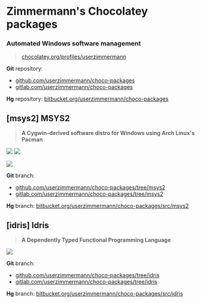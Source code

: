 Zimmermann's Chocolatey packages
================================

### Automated Windows software management

> [chocolatey.org/profiles/userzimmermann](
    https://chocolatey.org/profiles/userzimmermann)

**Git** repository:
* [github.com/userzimmermann/choco-packages](
    https://github.com/userzimmermann/choco-packages)
* [gitlab.com/userzimmermann/choco-packages](
    https://gitlab.com/userzimmermann/choco-packages)

**Hg** repository: [bitbucket.org/userzimmermann/choco-packages](
  https://bitbucket.org/userzimmermann/choco-packages)

[msys2] MSYS2
-------------

> **A Cygwin-derived software distro for Windows using Arch Linux's Pacman**

[![](https://img.shields.io/chocolatey/v/msys2.svg)](
  https://chocolatey.org/packages/msys2)
[![](https://img.shields.io/chocolatey/dt/msys2.svg)](
  https://chocolatey.org/packages/msys2)

[![](https://ci.appveyor.com/api/projects/status/wf4g2ftsatog8wvf?svg=true)](
  https://ci.appveyor.com/project/userzimmermann/choco-packages-6hb62)

**Git** branch:
* [github.com/userzimmermann/choco-packages/tree/msys2](
    https://github.com/userzimmermann/choco-packages/tree/msys2)
* [gitlab.com/userzimmermann/choco-packages/tree/msys2](
    https://gitlab.com/userzimmermann/choco-packages/tree/msys2)

**Hg** branch: [bitbucket.org/userzimmermann/choco-packages/src/msys2](
  https://bitbucket.org/userzimmermann/choco-packages/src/msys2)

[idris] Idris
-------------

> **A Dependently Typed Functional Programming Language**

[![](https://ci.appveyor.com/api/projects/status/4gxc6i7oh6ainu57?svg=true)](
  https://ci.appveyor.com/project/userzimmermann/choco-packages-85c6u)

**Git** branch:
* [github.com/userzimmermann/choco-packages/tree/idris](
    https://github.com/userzimmermann/choco-packages/tree/idris)
* [gitlab.com/userzimmermann/choco-packages/tree/idris](
    https://gitlab.com/userzimmermann/choco-packages/tree/idris)

**Hg** branch: [bitbucket.org/userzimmermann/choco-packages/src/idris](
  https://bitbucket.org/userzimmermann/choco-packages/src/idris)

